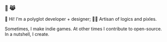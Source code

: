 <!--
**ahkohd/ahkohd** is a ✨ _special_ ✨ repository because its `README.md` (this file) appears on your GitHub profile.

Here are some ideas to get you started:

- 🔭 I’m currently working on ...
- 🌱 I’m currently learning ...
- 👯 I’m looking to collaborate on ...
- 🤔 I’m looking for help with ...
- 💬 Ask me about ...
- 📫 How to reach me: ...
- 😄 Pronouns: ...
- ⚡ Fun fact: ...
-->


### 🦄 😹 

👋 Hi! I'm a polyglot developer + designer; 👩‍🎨 Artisan of logics and pixles.

Sometimes, I make indie games. At other times I contribute to open-source. In a nutshell, I create.
